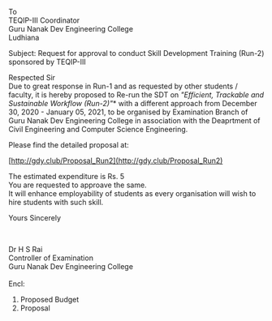 

To  
TEQIP-III Coordinator  
Guru Nanak Dev Engineering College  
Ludhiana  

Subject: Request for approval to conduct Skill Development Training (Run-2) sponsored by TEQIP-III  

Respected Sir  
Due to great response in Run-1 and as requested by other students / faculty, it is hereby proposed to Re-run
the SDT on *"Efficient, Trackable and Sustainable Workflow (Run-2)"** with a different approach from December 30, 2020 - January 05, 2021,
to be organised by Examination Branch of Guru Nanak Dev Engineering College in association with the Deaprtment of Civil Engineering and Computer Science 
Engineering.  

Please find the detailed proposal at:

[http://gdy.club/Proposal_Run2](http://gdy.club/Proposal_Run2)  

The estimated expenditure is Rs. 5  
You are requested to approave the same.  
It will enhance employability of students as every organisation will wish to hire students with such skill.  

Yours Sincerely  
 
<br/>

Dr H S Rai  
Controller of Examination   
Guru Nanak Dev Engineering College  
<br/>
Encl:  
1. Proposed Budget  
2. Proposal





  
  


